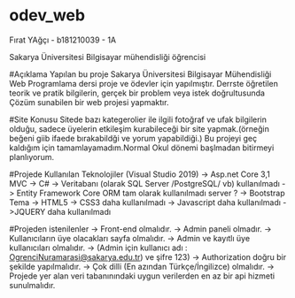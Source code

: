 # odev_web

Fırat YAğçı	- b181210039 - 1A

Sakarya Üniversitesi Bilgisayar mühendisliği öğrencisi

#Açıklama
Yapılan bu proje Sakarya Üniversitesi Bilgisayar Mühendisliği Web Programlama dersi proje ve ödevler için yapılmıştır.
Derrste öğretilen teorik ve pratik bilgilerin, gerçek bir problem veya istek doğrultusunda Çözüm sunabilen bir web projesi yapmaktır.

#Site Konusu
Sitede bazı kategerolier ile ilgili fotoğraf ve ufak bilgilerin olduğu, 
sadece üyelerin etkileşim kurabileceği bir site yapmak.(örneğin beğeni giib ifaede bırakabildği ve yorum yapabildiği.)
Bu projeyi geç kaldığım için tamamlayamadım.Normal Okul dönemi başlmadan bitirmeyi planlıyorum.

#Projede Kullanılan Teknolojiler (Visual Studio 2019)
->	Asp.net Core 3,1 MVC 
->	C#
->	Veritabanı (olarak SQL Server /PostgreSQL/ vb)  kullanılmadı
->	Entity Framework Core ORM tam olarak kullanılmadı server ?
->	Bootstrap Tema
->	HTML5
->	CSS3 daha kullanılmadı
->	Javascript  daha kullanılmadı
->JQUERY daha kullanılmadı

#Projeden istenilenler
->  Front-end olmalıdır.
->	Admin paneli olmadır.
->	Kullanıcıların üye olacakları sayfa olmalıdır.
->	Admin ve kayıtlı üye kullanıcıları olmalıdır.
->	(Admin  için kullanıcı adı : OgrenciNuramarasi@sakarya.edu.tr) ve  şifre 123)
->	Authorization doğru bir şekilde yapılmalıdır.
->  Çok dilli (En azından Türkçe/İngilizce) olmalıdır.
->	Projede yer alan veri tabanınındaki uygun verilerden en az bir api hizmeti sunulmalıdır. 

